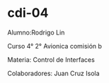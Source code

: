 # cdi-04



Alumno:Rodrigo Lin

Curso 4° 2° Avionica comisión b

Materia: Control de Interfaces

Colaboradores: Juan Cruz Isola
